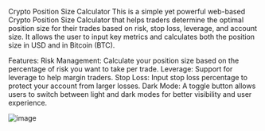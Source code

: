 Crypto Position Size Calculator
This is a simple yet powerful web-based Crypto Position Size Calculator that helps traders determine the optimal position size for their trades based on risk, stop loss, leverage, and account size. It allows the user to input key metrics and calculates both the position size in USD and in Bitcoin (BTC).

Features:
Risk Management: Calculate your position size based on the percentage of risk you want to take per trade.
Leverage: Support for leverage to help margin traders.
Stop Loss: Input stop loss percentage to protect your account from larger losses.
Dark Mode: A toggle button allows users to switch between light and dark modes for better visibility and user experience.



![image](https://github.com/user-attachments/assets/a1de820b-6da4-4676-a38e-b70f23ffe828)
